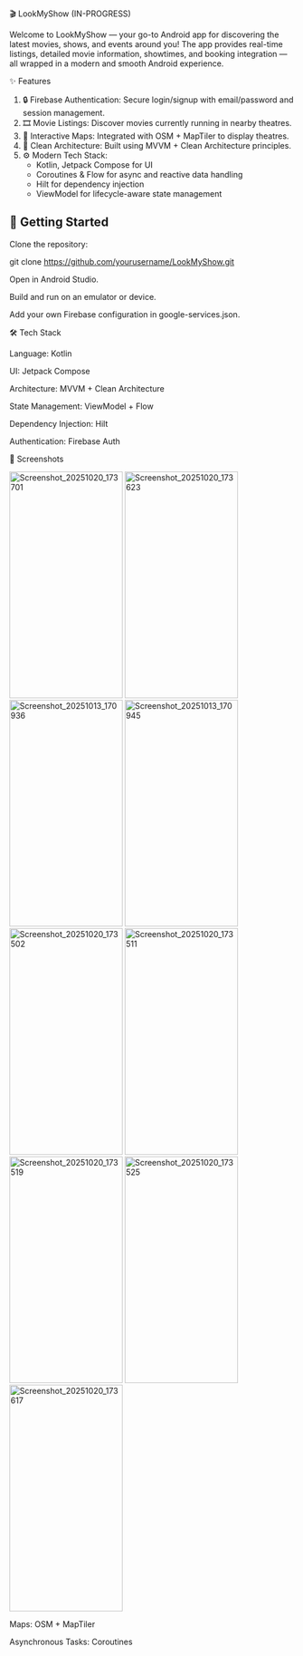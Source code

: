 🎬 LookMyShow (IN-PROGRESS)

Welcome to LookMyShow — your go-to Android app for discovering the latest movies, shows, and events around you!
The app provides real-time listings, detailed movie information, showtimes, and booking integration — all wrapped in a modern and smooth Android experience.

✨ Features
1. 🔒 Firebase Authentication: Secure login/signup with email/password and session management.
2. 🎞️ Movie Listings: Discover movies currently running in nearby theatres.
3. 🧭 Interactive Maps: Integrated with OSM + MapTiler to display theatres.
4. 🧱 Clean Architecture: Built using MVVM + Clean Architecture principles.
5. ⚙️ Modern Tech Stack:
    * Kotlin, Jetpack Compose for UI
    * Coroutines & Flow for async and reactive data handling
    * Hilt for dependency injection
    * ViewModel for lifecycle-aware state management


## 🚀 Getting Started

Clone the repository:

git clone https://github.com/yourusername/LookMyShow.git


Open in Android Studio.

Build and run on an emulator or device.

Add your own Firebase configuration in google-services.json.

🛠️ Tech Stack

Language: Kotlin

UI: Jetpack Compose

Architecture: MVVM + Clean Architecture

State Management: ViewModel + Flow

Dependency Injection: Hilt

Authentication: Firebase Auth


📸 Screenshots

<img width="200" height="400" alt="Screenshot_20251020_173701" src="https://github.com/user-attachments/assets/c03fb430-6efc-4e77-a3b1-3a1216f56769" />
<img width="200" height="400" alt="Screenshot_20251020_173623" src="https://github.com/user-attachments/assets/2c204504-ba9b-436b-9cda-e5fe2b8d7596" />
<img width="200" height="400" alt="Screenshot_20251013_170936" src="https://github.com/user-attachments/assets/f61061b7-e6a9-445a-8ce4-a73f18380fac" />
<img width="200" height="400" alt="Screenshot_20251013_170945" src="https://github.com/user-attachments/assets/66dca366-a564-43be-8838-ae693dcf2ff3" />
<img width="200" height="400" alt="Screenshot_20251020_173502" src="https://github.com/user-attachments/assets/ee30cae7-2fde-44da-8279-9e9500bb66e8" />
<img width="200" height="400" alt="Screenshot_20251020_173511" src="https://github.com/user-attachments/assets/c5a6a94b-980c-4018-a1e4-dc0f0a098894" />
<img width="200" height="400" alt="Screenshot_20251020_173519" src="https://github.com/user-attachments/assets/a317f398-d10c-41f3-8e08-ece56461530e" />
<img width="200" height="400" alt="Screenshot_20251020_173525" src="https://github.com/user-attachments/assets/d8156718-6886-4f8a-be04-b4c0d2a4e060" />
<img width="200" height="400" alt="Screenshot_20251020_173617" src="https://github.com/user-attachments/assets/fa830724-7328-41e5-a7e9-6ac69659aa3c" />



Maps: OSM + MapTiler

Asynchronous Tasks: Coroutines
